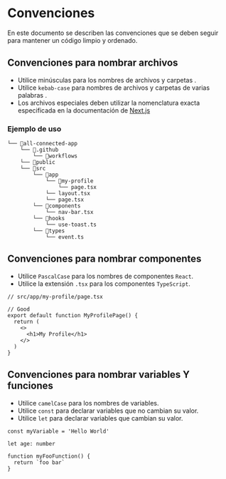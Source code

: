 # Convenciones

En este documento se describen las convenciones que se deben seguir para mantener un código limpio y ordenado.

## Convenciones para nombrar archivos

- Utilice minúsculas para los nombres de archivos y carpetas .
- Utilice `kebab-case` para nombres de archivos y carpetas de varias palabras .
- Los archivos especiales deben utilizar la nomenclatura exacta especificada en la documentación de [Next.js](https://nextjs.org/docs/getting-started/project-structure#app-routing-conventions)

### Ejemplo de uso

```
└── 📁all-connected-app
    └── 📁.github
        └── 📁workflows
    └── 📁public
    └── 📁src
        └── 📁app
            └── 📁my-profile
                └── page.tsx
            └── layout.tsx
            └── page.tsx
        └── 📁components
            └── nav-bar.tsx
        └── 📁hooks
            └── use-toast.ts
        └── 📁types
            └── event.ts
```

## Convenciones para nombrar componentes

- Utilice `PascalCase` para los nombres de componentes `React`.
- Utilice la extensión `.tsx` para los componentes `TypeScript`.

```tsx
// src/app/my-profile/page.tsx

// Good
export default function MyProfilePage() {
  return (
    <>
      <h1>My Profile</h1>
    </>
  )
}
```

## Convenciones para nombrar variables Y funciones

- Utilice `camelCase` para los nombres de variables.
- Utilice `const` para declarar variables que no cambian su valor.
- Utilice `let` para declarar variables que cambian su valor.

```tsx
const myVariable = 'Hello World'

let age: number

function myFooFunction() {
  return `foo bar`
}
```
